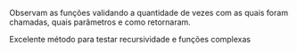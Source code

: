 Observam as funções validando a quantidade de vezes com as quais foram chamadas, quais parâmetros e como retornaram.

Excelente método para testar recursividade e funções complexas